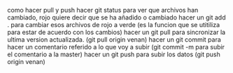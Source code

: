  como hacer pull y push
hacer git status para ver que archivos han cambiado, rojo quiere decir que se ha añadido o cambiado
hacer un git add . para cambiar esos archivos de rojo a verde (es la funcion que se utitiliza para estar de acuerdo con los cambios)
hacer un git pull  para sincronizar la ultima version actualizada. (git pull origin venan)
hacer un git commit para hacer un comentario referido a lo que voy a subir (git commit -m para subir el comentario a la master)
hacer un git push para subir los datos (git push origin venan)